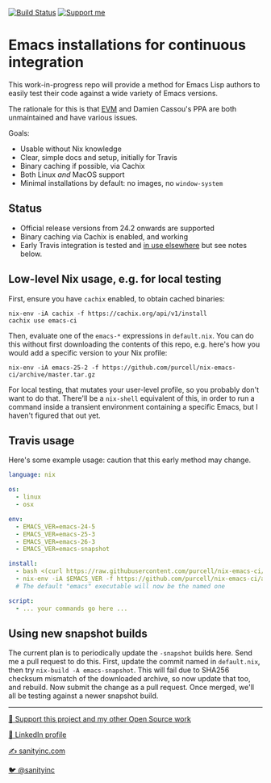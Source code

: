[![Build Status](https://travis-ci.com/purcell/nix-emacs-ci.png?branch=master)](https://travis-ci.com/purcell/nix-emacs-ci)
<a href="https://www.patreon.com/sanityinc"><img alt="Support me" src="https://img.shields.io/badge/Support%20Me-%F0%9F%92%97-ff69b4.svg"></a>

# Emacs installations for continuous integration

This work-in-progress repo will provide a method for Emacs Lisp
authors to easily test their code against a wide variety of Emacs
versions.

The rationale for this is that [EVM](https://github.com/rejeep/evm)
and Damien Cassou's PPA are both unmaintained and have various issues.

Goals:

- Usable without Nix knowledge
- Clear, simple docs and setup, initially for Travis
- Binary caching if possible, via Cachix
- Both Linux *and* MacOS support
- Minimal installations by default: no images, no `window-system`

## Status

- Official release versions from 24.2 onwards are supported
- Binary caching via Cachix is enabled, and working
- Early Travis integration is tested and [in use
  elsewhere](https://github.com/purcell/emacs.d) but see notes below.

## Low-level Nix usage, e.g. for local testing

First, ensure you have `cachix` enabled, to obtain cached binaries:

```
nix-env -iA cachix -f https://cachix.org/api/v1/install
cachix use emacs-ci
```

Then, evaluate one of the `emacs-*` expressions in `default.nix`. You
can do this without first downloading the contents of this repo,
e.g. here's how you would add a specific version to your Nix profile:

```
nix-env -iA emacs-25-2 -f https://github.com/purcell/nix-emacs-ci/archive/master.tar.gz
```

For local testing, that mutates your user-level profile, so you
probably don't want to do that.  There'll be a `nix-shell` equivalent
of this, in order to run a command inside a transient environment
containing a specific Emacs, but I haven't figured that out yet.

## Travis usage

Here's some example usage: caution that this early method may change.

```yaml
language: nix

os:
  - linux
  - osx

env:
  - EMACS_VER=emacs-24-5
  - EMACS_VER=emacs-25-3
  - EMACS_VER=emacs-26-3
  - EMACS_VER=emacs-snapshot

install:
  - bash <(curl https://raw.githubusercontent.com/purcell/nix-emacs-ci/master/travis-install)
  - nix-env -iA $EMACS_VER -f https://github.com/purcell/nix-emacs-ci/archive/master.tar.gz
  # The default "emacs" executable will now be the named one

script:
  - ... your commands go here ...
```

## Using new snapshot builds

The current plan is to periodically update the `-snapshot` builds
here. Send me a pull request to do this. First, update the commit
named in `default.nix`, then try `nix-build -A emacs-snapshot`. This
will fail due to SHA256 checksum mismatch of the downloaded archive,
so now update that too, and rebuild. Now submit the change as a pull
request. Once merged, we'll all be testing against a newer snapshot
build.

<hr>


[💝 Support this project and my other Open Source work](https://www.patreon.com/sanityinc)

[💼 LinkedIn profile](https://uk.linkedin.com/in/stevepurcell)

[✍ sanityinc.com](http://www.sanityinc.com/)

[🐦 @sanityinc](https://twitter.com/sanityinc)
